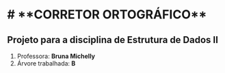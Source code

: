 <h1> # **CORRETOR ORTOGRÁFICO**

## **Projeto para a disciplina de Estrutura de Dados II**

1. Professora: **Bruna Michelly**
2. Árvore trabalhada: **B**
